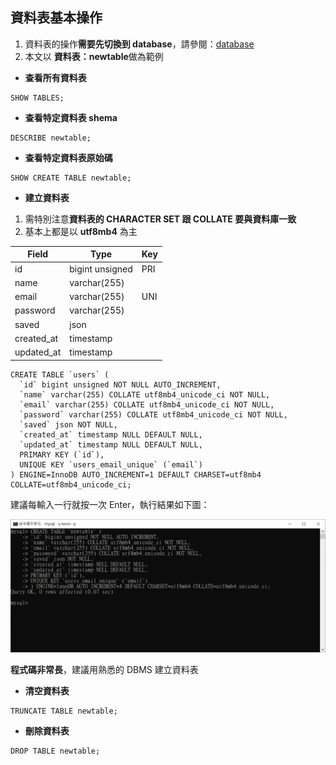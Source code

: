 ## 資料表基本操作

1. 資料表的操作**需要先切換到 database**，請參閱：[database](./database.md)
2. 本文以 **資料表：newtable**做為範例

* **查看所有資料表**

```
SHOW TABLES;
```

* **查看特定資料表 shema**

```
DESCRIBE newtable;
```

* **查看特定資料表原始碼**
```
SHOW CREATE TABLE newtable;
```

* **建立資料表**

1. 需特別注意**資料表的 CHARACTER SET 跟 COLLATE 要與資料庫一致**
2. 基本上都是以 **utf8mb4** 為主

|Field     |Type           |Key |
|----------|---------------|----|
|id        |bigint unsigned|PRI |
|name      |varchar(255)   |    |
|email     |varchar(255)   |UNI |
|password  |varchar(255)   |    |
|saved     |json           |    |
|created_at|timestamp      |    |
|updated_at|timestamp      |    |

```
CREATE TABLE `users` (
  `id` bigint unsigned NOT NULL AUTO_INCREMENT,
  `name` varchar(255) COLLATE utf8mb4_unicode_ci NOT NULL,
  `email` varchar(255) COLLATE utf8mb4_unicode_ci NOT NULL,
  `password` varchar(255) COLLATE utf8mb4_unicode_ci NOT NULL,
  `saved` json NOT NULL,
  `created_at` timestamp NULL DEFAULT NULL,
  `updated_at` timestamp NULL DEFAULT NULL,
  PRIMARY KEY (`id`),
  UNIQUE KEY `users_email_unique` (`email`)
) ENGINE=InnoDB AUTO_INCREMENT=1 DEFAULT CHARSET=utf8mb4 COLLATE=utf8mb4_unicode_ci;
```

建議每輸入一行就按一次 Enter，執行結果如下圖：

![image](./images/table_create.png)

**程式碼非常長**，建議用熟悉的 DBMS 建立資料表

* **清空資料表**

```
TRUNCATE TABLE newtable;
```

* **刪除資料表**

```
DROP TABLE newtable;
```